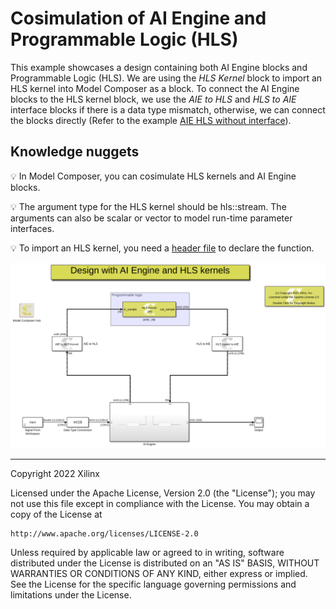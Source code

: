 # Cosimulation of AI Engine and Programmable Logic (HLS)
This example showcases a design containing both AI Engine blocks and Programmable Logic (HLS). We are using the *HLS Kernel* block to import an HLS kernel into Model Composer as a block. To connect the AI Engine blocks to the HLS kernel block, we use the *AIE to HLS* and *HLS to AIE* interface blocks if there is a data type mismatch, otherwise, we can connect the blocks directly (Refer to the example [AIE HLS without interface](../AIE_HLS_without_interface/README.html)). 


## Knowledge nuggets
:bulb: In Model Composer, you can cosimulate HLS kernels and AI Engine blocks.

:bulb: The argument type for the HLS kernel should be hls::stream. The arguments can also be scalar or vector to model run-time parameter interfaces. 

:bulb: To import an HLS kernel, you need a [header file](./src/hls_kernels.h) to declare the function.

![](images/screen_shot.png)

------------
Copyright 2022 Xilinx

Licensed under the Apache License, Version 2.0 (the "License");
you may not use this file except in compliance with the License.
You may obtain a copy of the License at

    http://www.apache.org/licenses/LICENSE-2.0

Unless required by applicable law or agreed to in writing, software
distributed under the License is distributed on an "AS IS" BASIS,
WITHOUT WARRANTIES OR CONDITIONS OF ANY KIND, either express or implied.
See the License for the specific language governing permissions and
limitations under the License.
